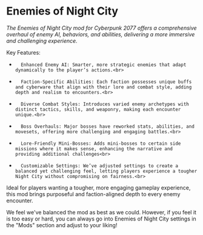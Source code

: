 
# Enemies of Night City
*The Enemies of Night City mod for Cyberpunk 2077 offers a comprehensive overhaul of enemy AI, behaviors, and abilities, delivering a more immersive and challenging experience.*<br>

Key Features: <br>

*		Enhanced Enemy AI: Smarter, more strategic enemies that adapt dynamically to the player’s actions.<br>
*		Faction-Specific Abilities: Each faction possesses unique buffs and cyberware that align with their lore and combat style, adding depth and realism to encounters.<br>
*		Diverse Combat Styles: Introduces varied enemy archetypes with distinct tactics, skills, and weaponry, making each encounter unique.<br>
*		Boss Overhauls: Major bosses have reworked stats, abilities, and movesets, offering more challenging and engaging battles.<br>
*		Lore-Friendly Mini-Bosses: Adds mini-bosses to certain side missions where it makes sense, enhancing the narrative and providing additional challenges<br>
*		Customizable Settings: We’ve adjusted settings to create a balanced yet challenging feel, letting players experience a tougher Night City without compromising on fairness.<br>

Ideal for players wanting a tougher, more engaging gameplay experience, this mod brings purposeful and faction-aligned depth to every enemy encounter.<br>

We feel we've balanced the mod as best as we could. However, if you feel it is too easy or hard, you can always go into Enemies of Night City settings in the "Mods" section and adjust to your liking!


